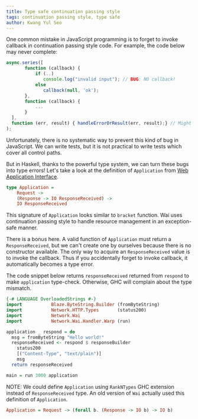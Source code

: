 ```yaml
---
title: Type safe continuation passing style
tags: continuation passing style, type safe
author: Kwang Yul Seo
---
```

One common mistake in JavaScript programming is to forget to invoke callback in continuation passing style code. For example, the code below may never complete:

```javascript
async.series([
       function (callback) {
           if (..)
              console.log("invalid input"); // BUG: NO callback!
           else
              callback(null, 'ok');
       },
       function (callback) {
           ...
       }
  ],
  function (err, result) { handleErrorOrResult(err, result);} // Might not be reached
);
```

Unfortunately, there is no systematic way to prevent this kind of bug in JavaScript. We can write tests, but it is not practical to write tests which cover all control paths.

But in Haskell, thanks to the powerful type system, we can turn these bugs into type errors! Let's take a look at the definition of `Application` from [Web Application Interface][wai].

```haskell
type Application =
    Request ->
    (Response -> IO ResponseReceived) ->
    IO ResponseReceived
```

This signature of `Application` looks similar to `bracket` function. Wai uses continuation passing style to handle resource management in an exception-safe manner.

There is a bonus here. A valid function of `Application` must return a `ResponseReceived`, but we can't create one by ourselves because there is no constructor available. The only way to acquire an `ResponseReceived` value is to invoke the callback. Thus if you accidentally forget to invoke callback, it automatically becomes a type error.

The code snippet below returns `responseReceived` returned from `respond` to make `application` type-check. Otherwise, GHC will complain about the type mismatch.

```haskell
{-# LANGUAGE OverloadedStrings #-}
import           Blaze.ByteString.Builder (fromByteString)
import           Network.HTTP.Types       (status200)
import           Network.Wai
import           Network.Wai.Handler.Warp (run)

application _ respond = do
  msg = fromByteString "Hello world!"
  responseReceived <- respond $ responseBuilder
    status200
    [("Content-Type", "text/plain")]
    msg
  return responseReceived

main = run 3000 application
```

NOTE: We could define `Application` using `RankNTypes` GHC extension instead of `ResponseReceived` type. An old version of `Wai` actually used this definition of `Application`.

```haskell
Application = Request -> (forall b. (Response -> IO b) -> IO b)
```

[wai]: http://www.yesodweb.com/book/web-application-interface
